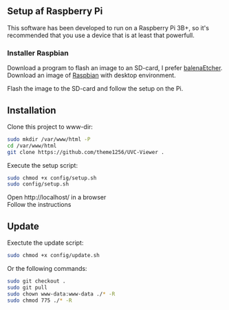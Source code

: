 ## Setup af Raspberry Pi

This software has been developed to run on a Raspberry Pi 3B+, so it's recommended that you use a device that is at least that powerfull.

### Installer Raspbian

Download a program to flash an image to an SD-card, I prefer [balenaEtcher](https://www.balena.io/etcher/).  
Download an image of [Raspbian](https://www.raspberrypi.org/downloads/raspbian/) with desktop environment.

Flash the image to the SD-card and follow the setup on the Pi.

## Installation

Clone this project to www-dir:  
```bash
sudo mkdir /var/www/html -P
cd /var/www/html
git clone https://github.com/theme1256/UVC-Viewer .
```

Execute the setup script:  
```bash
sudo chmod +x config/setup.sh
sudo config/setup.sh
```

Open http://localhost/ in a browser  
Follow the instructions

## Update

Exectute the update script:  
```bash
sudo chmod +x config/update.sh
```

Or the following commands:  
```bash
sudo git checkout .
sudo git pull
sudo chown www-data:www-data ./* -R
sudo chmod 775 ./* -R
```